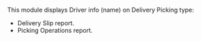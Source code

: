 This module displays Driver info (name) on Delivery Picking type:

- Delivery Slip report.
- Picking Operations report.
